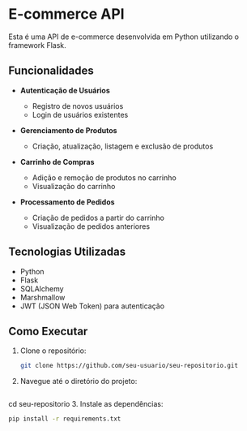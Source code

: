 # E-commerce API

Esta é uma API de e-commerce desenvolvida em Python utilizando o framework Flask.

## Funcionalidades

- **Autenticação de Usuários**
  - Registro de novos usuários
  - Login de usuários existentes

- **Gerenciamento de Produtos**
  - Criação, atualização, listagem e exclusão de produtos

- **Carrinho de Compras**
  - Adição e remoção de produtos no carrinho
  - Visualização do carrinho

- **Processamento de Pedidos**
  - Criação de pedidos a partir do carrinho
  - Visualização de pedidos anteriores

## Tecnologias Utilizadas

- Python
- Flask
- SQLAlchemy
- Marshmallow
- JWT (JSON Web Token) para autenticação

## Como Executar

1. Clone o repositório:
   ```bash
   git clone https://github.com/seu-usuario/seu-repositorio.git  
2. Navegue até o diretório do projeto:
   ```bash
  cd seu-repositorio
3. Instale as dependências:
   ```bash
  pip install -r requirements.txt
